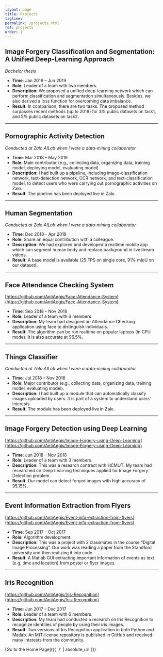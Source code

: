 ```yaml
---
layout: page
title: Projects
tagline: 
permalink: /projects.html
ref: projects
order: 1
---
```


## Image Forgery Classification and Segmentation: A Unified Deep-Learning Approach
*Bachelor thesis*
* **Time**: Jan 2019 – Jun 2019
* **Role**: Leader of a team with two members.
* **Description**: We proposed a unified deep-learning network which can perform classification and segmentation simultaneously. Besides, we also derived a loss function
for overcoming data imbalance.
* **Result**: In comparison, there are two tasks. The proposed method surpasses recent methods (up to 2018) for 3/5 public datasets on task1, and 5/5 public datasets on task2.

------
## Pornographic Activity Detection
*Conducted at Zalo AILab when I were a data-mining collaborator*
* **Time**: Mar 2018 – May 2019
* **Role**: Main contributor (e.g., collecting data, organizing data, training model, deploying model, evaluating model).
* **Description**: I had built up a pipeline, including image-classification network, text-detection network, OCR network, and text-classification model, to detect users who were carrying out pornographic activities on Zalo.
* **Result**: The pipeline has been deployed live in Zalo.

------
## Human Segmentation
*Conducted at Zalo AILab when I were a data-mining collaborator*
* **Time**: Dec 2018 – Apr 2019
* **Role**: Share an equal contribution with a colleague.
* **Description**: We had explored and developed a realtime mobile app which can segment human body and replace background in livestream videos.
* **Result**: A base model is available (25 FPS on single core, 91% mIoU on our dataset).

------
## Face Attendance Checking System
[https://github.com/AntiAegis/Face-Attendance-System](https://github.com/AntiAegis/Face-Attendance-System)
* **Time**: Sep 2018 – Nov 2018
* **Role**: Leader of a team with 6 members.
* **Description**: My team had designed an Attendance Checking application using face to distinguish individuals.
* **Result**: The algorithm can be run realtime on popular laptops (in CPU mode). It is
also accurate at 96.5%.

------
## Things Classifier
*Conducted at Zalo AILab when I were a data-mining collaborator*
* **Time**: Jul 2018 – Nov 2018
* **Role**: Major contributor (e.g., collecting data, organizing data, training model, evaluating model).
* **Description**: I had built up a module that can automatically classify images uploaded by users. It is part of a system to understand users’ interests.
* **Result**: The module has been deployed live in Zalo.

------
## Image Forgery Detection using Deep Learning
[https://github.com/AntiAegis/Image-Forgery-using-Deep-Learning](https://github.com/AntiAegis/Image-Forgery-using-Deep-Learning)
* **Time**: Jun 2018 – Nov 2018
* **Role**: Leader of a team with 3 members.
* **Description**: This was a research contract with HCMUT. My team had researched on Deep Learning techniques applied for Image Forgery Detection problem.
* **Result**: Our model can detect forged images with high accuracy of 95.15%.

------
## Event Information Extraction from Flyers
[https://github.com/AntiAegis/Event-info-extraction-from-flyers](https://github.com/AntiAegis/Event-info-extraction-from-flyers)
* **Time**: Sep 2017 – Oct 2017
* **Role**: Algorithm development.
* **Description**: This was a project with 2 classmates in the course ”Digital Image Processing”. Our work was reading a paper from the Standford university and then realizing it into code.
* **Result**: A Matlab GUI extracting important information of events as text (e.g. time and location) from poster or flyer images.

------
## Iris Recognition
[https://github.com/AntiAegis/Iris-Recognition](https://github.com/AntiAegis/Iris-Recognition)
* **Time**: Jun 2017 – Dec 2017
* **Role**: Leader of a team with 6 members.
* **Description**: My team had conducted a research on Iris Recognition to recognize identities of people by using their iris images.
* **Result**: Two versions of Iris Recognition application in both Python and Matlab. An MIT-license repository is published in GitHub and received many interests from the community.


[Go to the Home Page]({{ '/' | absolute_url }})
